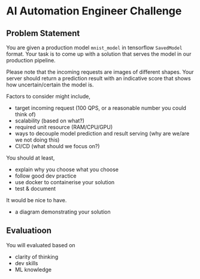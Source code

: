AI Automation Engineer Challenge
================================

## Problem Statement

You are given a production model `mnist_model` in tensorflow `SavedModel` format. Your task is to come up with a
solution that serves the model in our production pipeline.

Please note that the incoming requests are images of different shapes. Your server should return a prediction result
with an indicative score that shows how uncertain/certain the model is.

Factors to consider might include,

- target incoming request (100 QPS, or a reasonable number you could think of)
- scalability (based on what?)
- required unit resource (RAM/CPU/GPU)
- ways to decouple model prediction and result serving (why are we/are we not doing this)
- CI/CD (what should we focus on?)

You should at least,

- explain why you choose what you choose
- follow good dev practice
- use docker to containerise your solution
- test & document

It would be nice to have.

- a diagram demonstrating your solution


## Evaluatioon

You will evaluated based on

- clarity of thinking
- dev skills
- ML knowledge